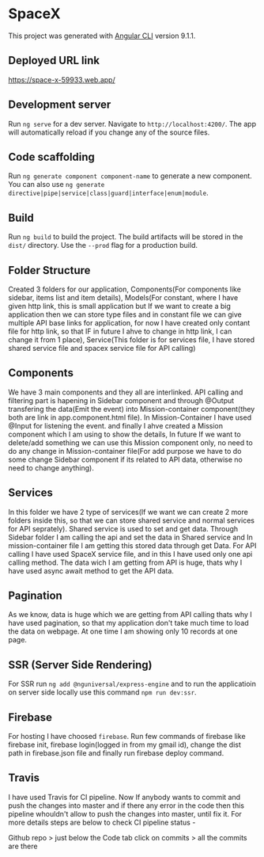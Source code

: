 # SpaceX

This project was generated with [Angular CLI](https://github.com/angular/angular-cli) version 9.1.1.

## Deployed URL link

https://space-x-59933.web.app/

## Development server

Run `ng serve` for a dev server. Navigate to `http://localhost:4200/`. The app will automatically reload if you change any of the source files.

## Code scaffolding

Run `ng generate component component-name` to generate a new component. You can also use `ng generate directive|pipe|service|class|guard|interface|enum|module`.

## Build

Run `ng build` to build the project. The build artifacts will be stored in the `dist/` directory. Use the `--prod` flag for a production build.

## Folder Structure

Created 3 folders for our application, Components(For components like sidebar, items list and item details), Models(For constant, where I have given http link, this is small application but If we want to create a big application then we can store type files and in constant file we can give multiple API base links for application, for now I have created only contant file for http link, so that IF in future I ahve to change in http link, I can change it from 1 place), Service(This folder is for services file, I have stored shared service file and spacex service file for API calling)

## Components

We have 3 main components and they all are interlinked. API calling and filtering part is hapening in Sidebar component and through @Output transfering the data(Emit the event) into Mission-container component(they both are link in app.component.html file). In Mission-Container I have used @Input for listening the event. and finally I ahve created a Mission component which I am using to show the details, In future If we want to delete/add something we can use this Mission component only, no need to do any change in Mission-container file(For add purpose we have to do some change Sidebar component if its related to API data, otherwise no need to change anything).

## Services

In this folder we have 2 type of services(If we want we can create 2 more folders inside this, so that we can store shared service and normal services for API seprately). Shared service is used to set and get data. Through Sidebar folder I am calling the api and set the data in Shared service and In mission-container file I am getting this stored data through get Data. For API calling I have used SpaceX service file, and in this I have used only one api calling method. The data wich I am getting from API is huge, thats why I have used async await method to get the API data.

## Pagination

As we know, data is huge which we are getting from API calling thats why I have used pagination, so that my application don't take much time to load the data on webpage. At one time I am showing only 10 records at one page.

## SSR (Server Side Rendering)

For SSR run `ng add @nguniversal/express-engine` and to run the applicatioin on server side locally use this command `npm run dev:ssr`.

## Firebase

For hosting I have choosed `firebase`. Run few commands of firebase like firebase init, firebase login(logged in from my gmail id), change the dist path in firebase.json file and finally run firebase deploy command.

## Travis

I have used Travis for CI pipeline. Now If anybody wants to commit and push the changes into master and if there any error in the code then this pipeline whouldn't allow to push the changes into master, until fix it. For more details steps are below to check CI pipeline status -

Github repo > just below the Code tab click on commits > all the commits are there
